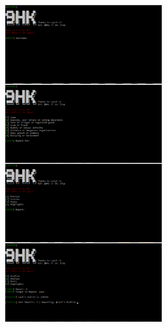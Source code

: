 
<img src="images/1.PNG" >
<img src="images/2.PNG" >
<img src="images/3.PNG" >
<img src="images/4.PNG" >
